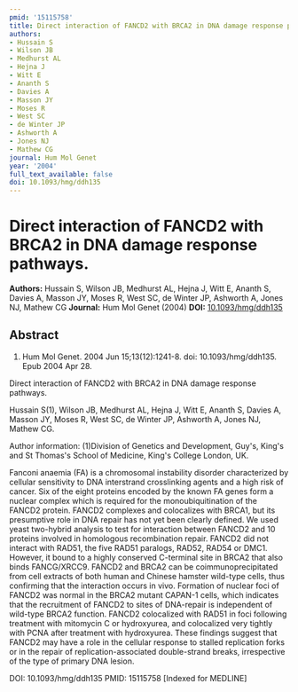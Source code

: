 ```yaml
---
pmid: '15115758'
title: Direct interaction of FANCD2 with BRCA2 in DNA damage response pathways.
authors:
- Hussain S
- Wilson JB
- Medhurst AL
- Hejna J
- Witt E
- Ananth S
- Davies A
- Masson JY
- Moses R
- West SC
- de Winter JP
- Ashworth A
- Jones NJ
- Mathew CG
journal: Hum Mol Genet
year: '2004'
full_text_available: false
doi: 10.1093/hmg/ddh135
---
```


# Direct interaction of FANCD2 with BRCA2 in DNA damage response pathways.
**Authors:** Hussain S, Wilson JB, Medhurst AL, Hejna J, Witt E, Ananth S, Davies A, Masson JY, Moses R, West SC, de Winter JP, Ashworth A, Jones NJ, Mathew CG
**Journal:** Hum Mol Genet (2004)
**DOI:** [10.1093/hmg/ddh135](https://doi.org/10.1093/hmg/ddh135)

## Abstract

1. Hum Mol Genet. 2004 Jun 15;13(12):1241-8. doi: 10.1093/hmg/ddh135. Epub 2004
Apr  28.

Direct interaction of FANCD2 with BRCA2 in DNA damage response pathways.

Hussain S(1), Wilson JB, Medhurst AL, Hejna J, Witt E, Ananth S, Davies A, 
Masson JY, Moses R, West SC, de Winter JP, Ashworth A, Jones NJ, Mathew CG.

Author information:
(1)Division of Genetics and Development, Guy's, King's and St Thomas's School of 
Medicine, King's College London, UK.

Fanconi anaemia (FA) is a chromosomal instability disorder characterized by 
cellular sensitivity to DNA interstrand crosslinking agents and a high risk of 
cancer. Six of the eight proteins encoded by the known FA genes form a nuclear 
complex which is required for the monoubiquitination of the FANCD2 protein. 
FANCD2 complexes and colocalizes with BRCA1, but its presumptive role in DNA 
repair has not yet been clearly defined. We used yeast two-hybrid analysis to 
test for interaction between FANCD2 and 10 proteins involved in homologous 
recombination repair. FANCD2 did not interact with RAD51, the five RAD51 
paralogs, RAD52, RAD54 or DMC1. However, it bound to a highly conserved 
C-terminal site in BRCA2 that also binds FANCG/XRCC9. FANCD2 and BRCA2 can be 
coimmunoprecipitated from cell extracts of both human and Chinese hamster 
wild-type cells, thus confirming that the interaction occurs in vivo. Formation 
of nuclear foci of FANCD2 was normal in the BRCA2 mutant CAPAN-1 cells, which 
indicates that the recruitment of FANCD2 to sites of DNA-repair is independent 
of wild-type BRCA2 function. FANCD2 colocalized with RAD51 in foci following 
treatment with mitomycin C or hydroxyurea, and colocalized very tightly with 
PCNA after treatment with hydroxyurea. These findings suggest that FANCD2 may 
have a role in the cellular response to stalled replication forks or in the 
repair of replication-associated double-strand breaks, irrespective of the type 
of primary DNA lesion.

DOI: 10.1093/hmg/ddh135
PMID: 15115758 [Indexed for MEDLINE]
